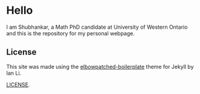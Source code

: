 # Hello
I am Shubhankar, a Math PhD candidate at University of Western Ontario and this is the repository for my personal webpage.

## License

This site was made using the [elbowpatched-boilerplate](https://github.com/ianli/elbowpatched-boilerplate/) theme for Jekyll by Ian Li. 

[LICENSE](https://github.com/ianli/elbowpatched-boilerplate/blob/gh-pages/LICENSE).

